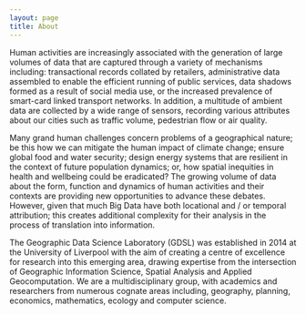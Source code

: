 ```yaml
---
layout: page
title: About
---
```


Human activities are increasingly associated with the generation of large volumes of data that are captured through a variety of mechanisms including: transactional records collated by retailers, administrative data assembled to enable the efficient running of public services,  data shadows formed as a result of social media use, or the increased prevalence of smart-card linked transport networks. In addition, a multitude of ambient data are collected by a wide range of sensors, recording various attributes about our cities such as traffic volume, pedestrian flow or air quality.

Many grand human challenges concern problems of a geographical nature; be this how we can mitigate the human impact of climate change; ensure global food and water security; design energy systems that are resilient in the context of future population dynamics; or, how spatial inequities in health and wellbeing could be eradicated? The growing volume of data about the form, function and dynamics of human activities and their contexts are providing new opportunities to advance these debates. However, given that much Big Data have both locational and / or temporal attribution; this creates additional complexity for their analysis in the process of translation into information. 

The Geographic Data Science Laboratory (GDSL) was established in 2014 at the University of Liverpool with the aim of creating a centre of excellence for research into this emerging area, drawing expertise from the intersection of Geographic Information Science, Spatial Analysis and Applied Geocomputation. We are a multidisciplinary group, with academics and researchers from numerous cognate areas including, geography, planning, economics, mathematics, ecology and computer science.
